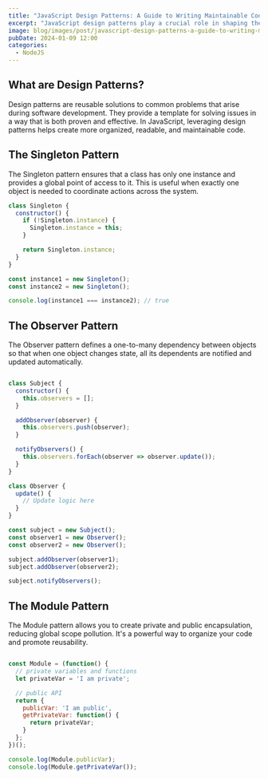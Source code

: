 ```yaml
---
title: "JavaScript Design Patterns: A Guide to Writing Maintainable Code"
excerpt: "JavaScript design patterns play a crucial role in shaping the structure and organization of your code, contributing to its maintainability and scalability. In this post, we'll delve into some common design patterns and explore how they can enhance the quality of your JavaScript projects."
image: blog/images/post/javascript-design-patterns-a-guide-to-writing-maintainable-code.jpg
pubDate: 2024-01-09 12:00
categories:
  - NodeJS
---
```


## What are Design Patterns?

Design patterns are reusable solutions to common problems that arise during software development. They provide a template for solving issues in a way that is both proven and effective. In JavaScript, leveraging design patterns helps create more organized, readable, and maintainable code.

## The Singleton Pattern

The Singleton pattern ensures that a class has only one instance and provides a global point of access to it. This is useful when exactly one object is needed to coordinate actions across the system.

```javascript
class Singleton {
  constructor() {
    if (!Singleton.instance) {
      Singleton.instance = this;
    }

    return Singleton.instance;
  }
}

const instance1 = new Singleton();
const instance2 = new Singleton();

console.log(instance1 === instance2); // true
```

## The Observer Pattern

The Observer pattern defines a one-to-many dependency between objects so that when one object changes state, all its dependents are notified and updated automatically.

```javascript

class Subject {
  constructor() {
    this.observers = [];
  }

  addObserver(observer) {
    this.observers.push(observer);
  }

  notifyObservers() {
    this.observers.forEach(observer => observer.update());
  }
}

class Observer {
  update() {
    // Update logic here
  }
}

const subject = new Subject();
const observer1 = new Observer();
const observer2 = new Observer();

subject.addObserver(observer1);
subject.addObserver(observer2);

subject.notifyObservers();
```

## The Module Pattern

The Module pattern allows you to create private and public encapsulation, reducing global scope pollution. It's a powerful way to organize your code and promote reusability.

```javascript

const Module = (function() {
  // private variables and functions
  let privateVar = 'I am private';

  // public API
  return {
    publicVar: 'I am public',
    getPrivateVar: function() {
      return privateVar;
    }
  };
})();

console.log(Module.publicVar);
console.log(Module.getPrivateVar());
```
